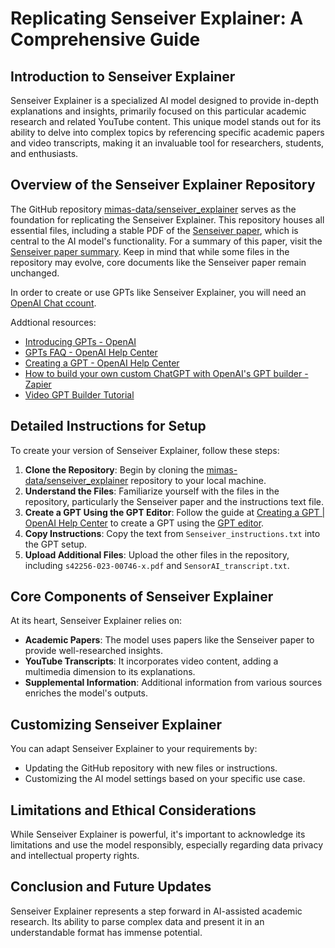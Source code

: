 
# Replicating Senseiver Explainer: A Comprehensive Guide

## Introduction to Senseiver Explainer

Senseiver Explainer is a specialized AI model designed to provide in-depth explanations and insights, primarily focused on this particular academic research and related YouTube content. This unique model stands out for its ability to delve into complex topics by referencing specific academic papers and video transcripts, making it an invaluable tool for researchers, students, and enthusiasts.

## Overview of the Senseiver Explainer Repository

The GitHub repository [mimas-data/senseiver_explainer](https://github.com/mimas-data/senseiver_explainer) serves as the foundation for replicating the Senseiver Explainer. This repository houses all essential files, including a stable PDF of the [Senseiver paper](https://www.nature.com/articles/s42256-023-00746-x), which is central to the AI model's functionality. For a summary of this paper, visit the [Senseiver paper summary](./Senseiver_paper_summary.html). Keep in mind that while some files in the repository may evolve, core documents like the Senseiver paper remain unchanged.

In order to create or use GPTs like Senseiver Explainer, you will need an [OpenAI Chat ccount](https://chat.openai.com/).

Addtional resources:

- [Introducing GPTs - OpenAI](https://openai.com/blog/introducing-gpts)
- [GPTs FAQ - OpenAI Help Center](https://help.openai.com/en/articles/8554407-gpts-faq)
- [Creating a GPT - OpenAI Help Center](https://help.openai.com/en/articles/8554397-creating-a-gpt)
- [How to build your own custom ChatGPT with OpenAI's GPT builder - Zapier](https://zapier.com/blog/custom-chatgpt/)
- [Video GPT Builder Tutorial](https://youtu.be/TSkYyJ7gsXs)

## Detailed Instructions for Setup

To create your version of Senseiver Explainer, follow these steps:

1. **Clone the Repository**: Begin by cloning the [mimas-data/senseiver_explainer](https://github.com/mimas-data/senseiver_explainer) repository to your local machine.
2. **Understand the Files**: Familiarize yourself with the files in the repository, particularly the Senseiver paper and the instructions text file.
3. **Create a GPT Using the GPT Editor**: Follow the guide at [Creating a GPT | OpenAI Help Center](https://help.openai.com/en/articles/8554397-creating-a-gpt) to create a GPT using the [GPT editor](https://chat.openai.com/gpts/editor).
4. **Copy Instructions**: Copy the text from `Senseiver_instructions.txt` into the GPT setup.
5. **Upload Additional Files**: Upload the other files in the repository, including `s42256-023-00746-x.pdf` and `SensorAI_transcript.txt`.

## Core Components of Senseiver Explainer

At its heart, Senseiver Explainer relies on:

- **Academic Papers**: The model uses papers like the Senseiver paper to provide well-researched insights.
- **YouTube Transcripts**: It incorporates video content, adding a multimedia dimension to its explanations.
- **Supplemental Information**: Additional information from various sources enriches the model's outputs.

## Customizing Senseiver Explainer

You can adapt Senseiver Explainer to your requirements by:

- Updating the GitHub repository with new files or instructions.
- Customizing the AI model settings based on your specific use case.

## Limitations and Ethical Considerations

While Senseiver Explainer is powerful, it's important to acknowledge its limitations and use the model responsibly, especially regarding data privacy and intellectual property rights.

## Conclusion and Future Updates

Senseiver Explainer represents a step forward in AI-assisted academic research. Its ability to parse complex data and present it in an understandable format has immense potential.

